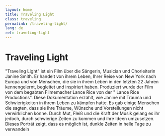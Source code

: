 ```yaml
---
layout: home
title: Traveling Light
class: traveling
permalink: /traveling-light/
lang: de
ref: traveling-light
---
```



# Traveling Light
"Traveling Light" ist ein Film über die Sängerin, Musician und Chorleiterin Janine Smith.
Er handelt von ihrem Leben, Ihrer Reise von New York nach Europa und von Menschen, die sie in ihrem Leben in den letzten 22 Jahren kennengelernt, begleitet und inspiriert haben.
Produziert wurde der Film von dem begabten Filmemacher Lance Rice von der " Lance Rice Productions".
Diese Dokumentation erzählt, wie Janine mit Trauma und Schwierigkeiten in ihrem Leben zu kämpfen hatte.
Es gab einige Menschen die sagten, dass sie ihre Träume, Wünsche und Vorstellungen nicht verwirklichen könne.
Durch Mut, Fleiß und die Kraft der Musik gelang es ihr jedoch, durch schwierige Zeiten zu kommen und ihre Ideen umzusetzen.
Dieses Porträt zeigt, dass es möglich ist, dunkle Zeiten in helle Tage zu verwandeln